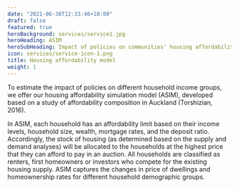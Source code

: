 ```yaml
---
date: "2021-06-30T12:33:46+10:00"
draft: false
featured: true
heroBackground: services/service1.jpg
heroHeading: ASIM
heroSubHeading: Impact of policies on communities' housing affordability
icon: services/service-icon-1.png
title: Housing affordability model
weight: 1
---
```


To estimate the impact of policies on different household income groups, we offer our housing affordability simulation model (ASIM), developed based on a study of affordability composition in Auckland (Torshizian, 2016).  

In ASIM, each household has an affordability limit  based on their income levels, household size, wealth, mortgage rates, and the deposit ratio. Accordingly, the stock of housing (as determined based on the supply and demand analyses) will be allocated to the households at the highest price that they can afford to pay in an auction.  All households are classified as renters, first homeowners or investors who compete for the existing housing supply. ASIM captures the changes in price of dwellings and homeownership rates for different household demographic groups.

<img scr="https://www.principaleconomics.com/images/ASIM_flow.svg" width = "50%">